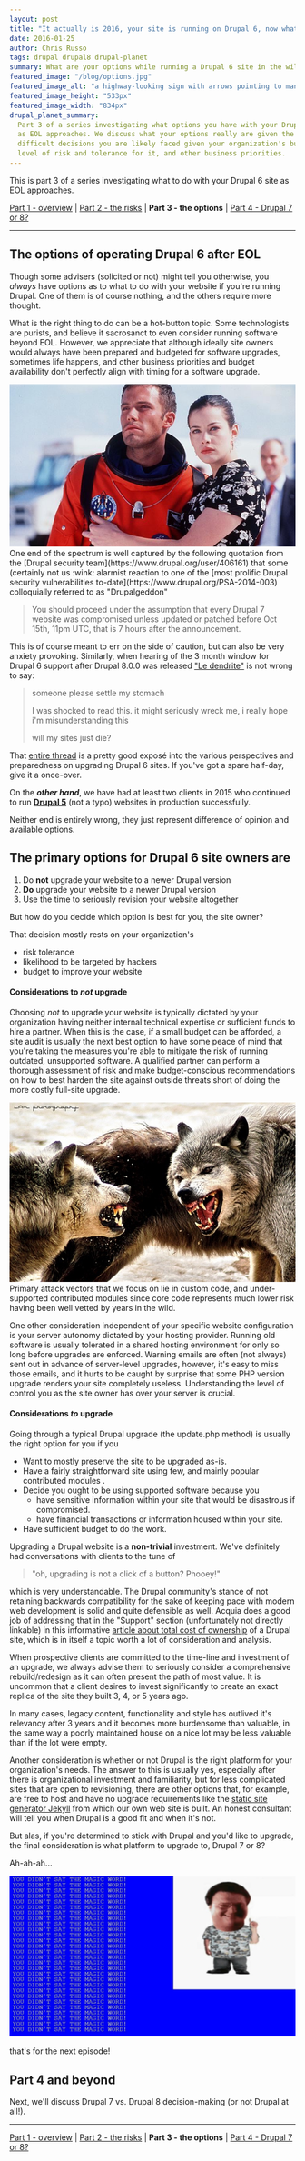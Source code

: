 ```yaml
---
layout: post
title: "It actually is 2016, your site is running on Drupal 6, now what? Part 3: the options"
date: 2016-01-25
author: Chris Russo
tags: drupal drupal8 drupal-planet
summary: What are your options while running a Drupal 6 site in the wild after EOL?
featured_image: "/blog/options.jpg"
featured_image_alt: "a highway-looking sign with arrows pointing to many possibilities"
featured_image_height: "533px"
featured_image_width: "834px"
drupal_planet_summary:
  Part 3 of a series investigating what options you have with your Drupal 6 site
  as EOL approaches. We discuss what your options really are given the many
  difficult decisions you are likely faced given your organization's budget,
  level of risk and tolerance for it, and other business priorities.
---
```


This is part 3 of a series investigating what to do with your Drupal 6 site as EOL approaches.

[Part 1 - overview](/2015/11/24/drupal-6-upgrade.html) \|
[Part 2 - the risks](/2015/12/10/drupal-6-part-2.html)
\| **Part 3 - the options** \|
[Part 4 - Drupal 7 or 8?](/2016/02/24/drupal-6-part-4.html)

*****

## The options of operating Drupal 6 after EOL

Though some advisers (solicited or not) might tell you otherwise, you _always_ have options as to what to do
with your website if you're running Drupal. One of them is of course nothing, and the others require more thought.

What is the right thing to do can be a hot-button topic. Some technologists are purists,
and believe it sacrosanct to even consider running software beyond EOL. However, we appreciate
that although ideally site owners would always have been prepared and budgeted for
software upgrades, sometimes life happens, and other business priorities and budget
availability don't perfectly align with timing for a software upgrade.

<div class="blog-image-large wrap-left">
  <img src="/assets/img/blog/Armageddon-affleck.jpg" alt="Ben Affleck in the Hollywood movie Armageddon">
</div>
One end of the spectrum is well captured by the following quotation from
the [Drupal security team](https://www.drupal.org/user/406161) that some (certainly not us
:wink: alarmist reaction to one of the [most prolific Drupal security vulnerabilities to-date](https://www.drupal.org/PSA-2014-003) colloquially referred to as "Drupalgeddon"

<br style="clear:both;">

> You should proceed under the assumption that every Drupal 7 website was compromised unless updated or patched before Oct 15th, 11pm UTC, that is 7 hours after the announcement.

This is of course meant to err on the side of caution, but can
also be very anxiety provoking. Similarly, when hearing of the 3 month window for Drupal 6
support after Drupal 8.0.0 was released ["Le dendrite"](https://www.drupal.org/drupal-6-eol#comment-10556816) is not wrong to say:

> someone please settle my stomach
>
>  I was shocked to read this. it might seriously wreck me,
>  i really hope i'm misunderstanding this
>
>  will my sites just die?

That [entire thread](https://www.drupal.org/drupal-6-eol) is a
pretty good exposé into the various perspectives and preparedness
on upgrading Drupal 6 sites. If you've got a spare half-day, give it a once-over.

On the **_other hand_**, we have had at least two clients in 2015 who continued to run
[**Drupal 5**](https://www.drupal.org/drupal-5.0) (not a typo)
websites in production successfully.

Neither end is entirely wrong, they just represent difference of opinion and available options.

## The primary options for Drupal 6 site owners are
1. Do **not** upgrade your website to a newer Drupal version
1. **Do** upgrade your website to a newer Drupal version
1. Use the time to seriously revision your website altogether

But how do you decide which option is best for you, the site owner?

That decision mostly rests on your organization's

 + risk tolerance
 + likelihood to be targeted by hackers
 + budget to improve your website

#### Considerations to _not_ upgrade

Choosing _not_ to upgrade your website is typically dictated by your organization having neither internal
technical expertise or sufficient funds to hire a partner. When this is the case, if a small budget can be
afforded, a site audit is usually the next best option to have some peace of mind that you're taking the measures you're able to
 mitigate the risk of running outdated, unsupported software. A qualified partner can perform a
thorough assessment of risk and make budget-conscious recommendations
on how to best harden the site against outside threats short of doing the more costly
full-site upgrade.

<div class="blog-image-large wrap-left">
 <img src="/assets/img/blog/wild.jpg" alt="wolves in the wild">
</div>
Primary attack vectors that we focus on lie in custom code, and
under-supported contributed modules since core code represents much lower risk
having been well vetted by years in the wild.
<br style="clear:both;">

One other consideration independent
of your specific website configuration is your server autonomy dictated by your hosting provider. Running old software is
usually tolerated in a shared hosting environment for only so long before upgrades
are enforced. Warning emails are often (not always) sent out in advance of server-level upgrades, however,
 it's easy to miss those emails, and it hurts to be caught by surprise that some PHP version upgrade renders
your site completely useless. Understanding the level of control you as the
site owner has over your server is crucial.

#### Considerations _to_ upgrade

Going through a typical Drupal upgrade (the update.php method) is usually the right option for you if you

 + Want to mostly preserve the site to be upgraded as-is.
 + Have a fairly straightforward site using few, and mainly popular contributed modules .
 + Decide you ought to be using supported software because you
    + have sensitive information within your site that would be disastrous if compromised.
    + have financial transactions or information housed within your site.
 + Have sufficient budget to do the work.

Upgrading a Drupal website is a **non-trivial** investment. We've definitely had conversations
 with clients to the tune of

> "oh, upgrading is not a click of a button? Phooey!"

which is very understandable. The Drupal community's stance of not retaining backwards compatibility
for the sake of keeping pace with modern web development is solid and quite defensible as well. Acquia
does a good job of addressing that in the "Support" section (unfortunately not directly linkable)
in this informative
[article about total cost of ownership](https://www.acquia.com/blog/setting-record-straight-total-cost-adobe-aem-vs-acquia)
of a Drupal site, which is in itself a topic worth a lot of consideration and analysis.

When prospective clients are committed to the time-line and investment of an upgrade,
 we always advise them to seriously consider a comprehensive rebuild/redesign as it can
 often present the path of most value. It is uncommon that a client desires to
 invest significantly to create an exact replica of the site they built 3, 4, or 5 years ago.

 In many cases, legacy content, functionality and style has outlived it's relevancy after 3 years
 and it becomes more burdensome than valuable, in the same way a poorly maintained house on a nice lot
 may be less valuable than if the lot were empty.

 Another consideration is whether or not Drupal is the right platform for your organization's needs.
 The answer to this is usually yes, especially after there is organizational
 investment and familiarity, but for less complicated sites that are open to revisioning,
 there are other options that, for example, are free to host and have no upgrade requirements
  like the [static site generator Jekyll](https://jekyllrb.com/) from which our own
   web site is built. An honest consultant will tell you when Drupal is a good fit
   and when it's not.

But alas, if you're determined to stick with Drupal
and you'd like to upgrade, the final consideration
is what platform to upgrade to, Drupal 7 or 8?

Ah-ah-ah...

<img src="/assets/img/blog/ah-ah-ah-terminal.jpg" alt="Dennis Nedry from Jurassic Park saying ah ah ah">

that's for the next episode!

## Part 4 and beyond

Next, we'll discuss Drupal 7 vs. Drupal 8 decision-making (or not Drupal at all!).

*****

[Part 1 - overview](/2015/11/24/drupal-6-upgrade.html) \|
[Part 2 - the risks](/2015/12/10/drupal-6-part-2.html)
\| **Part 3 - the options** \|
[Part 4 - Drupal 7 or 8?](/2016/02/24/drupal-6-part-4.html)
